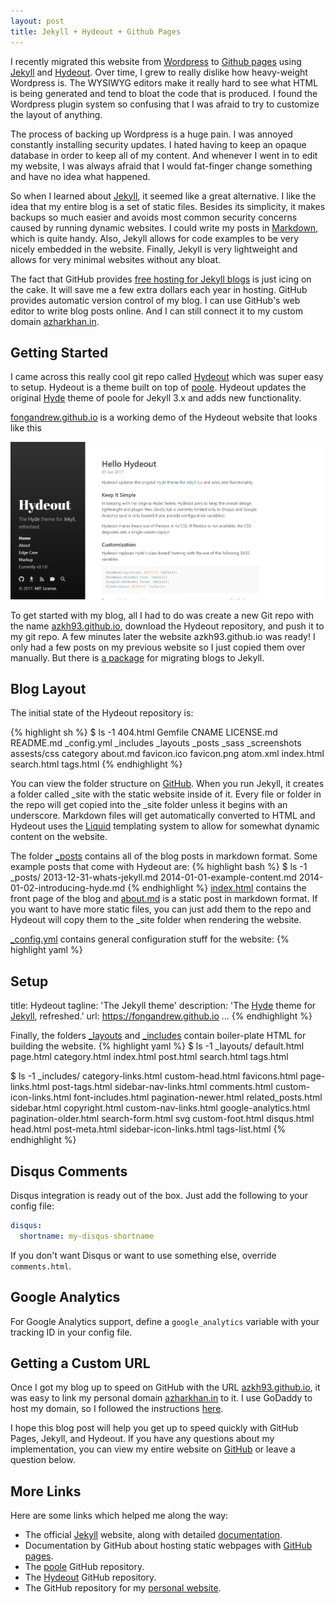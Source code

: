```yaml
---
layout: post
title: Jekyll + Hydeout + Github Pages
---
```


I recently migrated this website from [Wordpress](http://wordpress.com) to [Github pages](http://pages.github.com/)
using [Jekyll](http://jekyllrb.com) and [Hydeout](https://github.com/fongandrew/hydeout). Over time, I grew to really dislike how heavy-weight Wordpress is. The WYSIWYG editors make it really hard to see what HTML is being generated and tend to bloat the code that is produced. I found the Wordpress plugin system so confusing that I was afraid to try to customize the layout of anything.

The process of backing up Wordpress is a huge pain. I was annoyed constantly installing security updates. I hated having to keep an opaque database in order to keep all of my content. And whenever I went in to edit my website, I was always afraid that I would fat-finger change something and have no idea what happened.

So when I learned about [Jekyll](http://jekyllrb.com/), it seemed like a great alternative. I like the idea that my entire blog is a set of static files. Besides its simplicity, it makes backups so much easier and avoids most common security concerns caused by running dynamic websites. I could write my posts in [Markdown](http://en.wikipedia.org/wiki/Markdown), which is quite handy. Also, Jekyll allows for code examples to be very nicely embedded in the website. Finally, Jekyll is very lightweight and allows for very minimal websites without any bloat.

The fact that GitHub provides [free hosting for Jekyll blogs](http://pages.github.com) is just icing on the cake. It will save me a few extra dollars each year in hosting. GitHub provides automatic version control of my blog. I can use GitHub's web editor to write blog posts online. And I can still connect it to my custom domain [azharkhan.in](https://azharkhan.in).

## Getting Started

I came across this really cool git repo called [Hydeout](https://github.com/fongandrew/hydeout) which was super easy to setup. Hydeout is a theme built on top of [poole](https://github.com/poole/poole). Hydeout updates the original [Hyde](https://github.com/poole/hyde) theme of poole for Jekyll 3.x and adds new functionality.

[fongandrew.github.io](https://fongandrew.github.io/hydeout/) is a working demo of the Hydeout website that looks like this

![The demo Hydeout website](/assets/demo.png)

To get started with my blog, all I had to do was create a new Git repo with the name [azkh93.github.io](http://azkh93.github.io), download the Hydeout repository, and push it to my git repo. A few minutes later the website azkh93.github.io was ready! I only had a few posts on my previous website so I just copied them over manually. But there is [a package](http://jekyllrb.com/docs/migrations) for migrating blogs to Jekyll.

## Blog Layout

The initial state of the Hydeout repository is:

{% highlight sh %}
$ ls -1
404.html
Gemfile
CNAME
LICENSE.md
README.md
_config.yml
_includes
_layouts
_posts
_sass
_screenshots
assests/css
category
about.md
favicon.ico
favicon.png
atom.xml
index.html
search.html
tags.html
{% endhighlight %}

You can view the folder structure on [GitHub](https://github.com/fongandrew/hydeout).
When you run Jekyll, it creates a folder called _site with the
static website inside of it. Every file or folder in the repo will get copied
into the _site folder unless it begins with an underscore.
Markdown files will get automatically converted to HTML
and Hydeout uses the [Liquid](http://liquidmarkup.org) templating system to allow
for somewhat dynamic content on the website.

The folder [_posts](https://github.com/fongandrew/hydeout/tree/master/_posts) contains all of the blog posts in markdown format.
Some example posts that come with Hydeout are:
{% highlight bash %}
$ ls -1 _posts/
2013-12-31-whats-jekyll.md
2014-01-01-example-content.md
2014-01-02-introducing-hyde.md
{% endhighlight %}
[index.html](https://github.com/fongandrew/hydeout/blob/master/index.html)
contains the front page of the blog and
[about.md](https://github.com/fongandrew/hydeout/blob/master/about.md) is a
static post in markdown format.
If you want to have more static files, you can just add them to the
repo and Hydeout will copy them to the _site folder when rendering the website.




[_config.yml](https://github.com/fongandrew/hydeout/blob/master/_config.yml)
contains general configuration stuff for the website:
{% highlight yaml %}
## Setup
title:            Hydeout
tagline:          'The Jekyll theme'
description:      'The <a href="http://hyde.getpoole.com" target="_blank">Hyde</a> theme for <a href="http://jekyllrb.com" target="_blank">Jekyll</a>, refreshed.'
url:              https://fongandrew.github.io
...
{% endhighlight %}

Finally, the folders [_layouts](https://github.com/fongandrew/hydeout/tree/master/_layouts)
and [_includes](https://github.com/fongandrew/hydeout/tree/master/_includes)
contain boiler-plate HTML for building the website.
{% highlight yaml %}
$ ls -1 _layouts/
default.html
page.html
category.html
index.html
post.html
search.html
tags.html

$ ls -1 _includes/
category-links.html     custom-head.html        favicons.html           page-links.html         post-tags.html          sidebar-nav-links.html
comments.html           custom-icon-links.html  font-includes.html      pagination-newer.html   related_posts.html      sidebar.html
copyright.html          custom-nav-links.html   google-analytics.html   pagination-older.html   search-form.html        svg
custom-foot.html        disqus.html             head.html               post-meta.html          sidebar-icon-links.html tags-list.html
{% endhighlight %}


## Disqus Comments

Disqus integration is ready out of the box. Just add the following to
  your config file:

  ```yaml
  disqus:
    shortname: my-disqus-shortname
  ```

  If you don't want Disqus or want to use something else, override
  `comments.html`.

## Google Analytics

For Google Analytics support, define a `google_analytics` variable with your tracking ID in your config file.

## Getting a Custom URL

Once I got my blog up to speed on GitHub with the URL [azkh93.github.io](https://azkh93.github.io), it was easy to link my personal domain [azharkhan.in](https://azharkhan.in) to it. I use GoDaddy to host my domain, so I followed the instructions [here](https://hackernoon.com/how-to-set-up-godaddy-domain-with-github-pages-a9300366c7b).

I hope this blog post will help you get up to speed quickly with GitHub Pages, Jekyll, and Hydeout.
If you have any questions about my implementation, you can view my entire website on [GitHub](https://github.com/azkh93/azkh93.github.io) or leave a question below.

## More Links

Here are some links which helped me along the way:

* The official [Jekyll](http://jekyllrb.com) website, along with detailed [documentation](http://jekyllrb.com/docs/home).
* Documentation by GitHub about hosting static webpages with [GitHub pages](http://pages.github.com).
* The [poole](https://github.com/poole/poole) GitHub repository.
* The [Hydeout](https://github.com/fongandrew/hydeout) GitHub repository.
* The GitHub repository for my [personal website](https://github.com/azkh93/azkh93.github.io).
